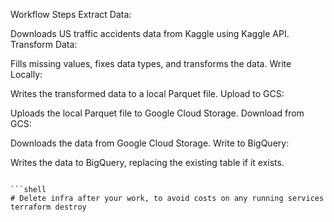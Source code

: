 
Workflow Steps
Extract Data:

Downloads US traffic accidents data from Kaggle using Kaggle API.
Transform Data:

Fills missing values, fixes data types, and transforms the data.
Write Locally:

Writes the transformed data to a local Parquet file.
Upload to GCS:

Uploads the local Parquet file to Google Cloud Storage.
Download from GCS:

Downloads the data from Google Cloud Storage.
Write to BigQuery:

Writes the data to BigQuery, replacing the existing table if it exists.








```

```shell
# Delete infra after your work, to avoid costs on any running services
terraform destroy
```
